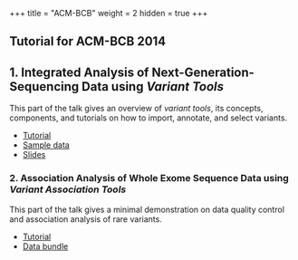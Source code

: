 +++
title = "ACM-BCB"
weight = 2
hidden = true
+++

## Tutorial for ACM-BCB 2014 



## 1. Integrated Analysis of Next-Generation-Sequencing Data using *Variant Tools*

This part of the talk gives an overview of *variant tools*, its concepts, components, and tutorials on how to import, annotate, and select variants. 



*   [Tutorial][1] 
*   [Sample data][2]
*   [Slides][3]


### 2. Association Analysis of Whole Exome Sequence Data using *Variant Association Tools*

This part of the talk gives a minimal demonstration on data quality control and association analysis of rare variants. 



*   [Tutorial][4]
*   [Data bundle][6]

 [1]:    /documentation/tutorials/tutorialacm/ 
 [2]:    /documentation/tutorials/acm-bcb/ACM-BCB2014-tutorial-data.tgz/
 [3]:    /documentation/tutorials/acm-bcb/vtools_tutorial.pdf/
 [4]:    /documentation/tutorials/acm-bcb/VATBasic.pdf/
 [6]:  http://swap.tigerwang.org/index.php/s/dwXiWSJu7AfMjH6/download
